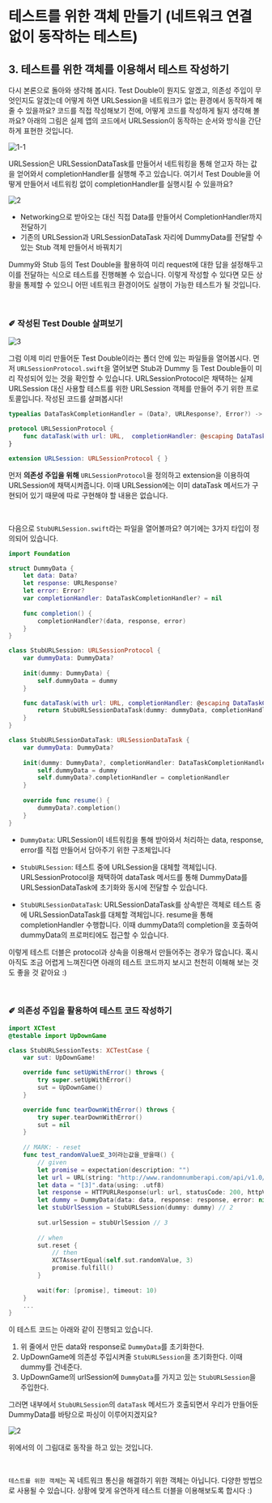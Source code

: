 # 테스트를 위한 객체 만들기 (네트워크 연결 없이 동작하는 테스트)

## 3. 테스트를 위한 객체를 이용해서 테스트 작성하기
다시 본론으로 돌아와 생각해 봅시다. Test Double이 뭔지도 알겠고, 의존성 주입이 무엇인지도 알겠는데 어떻게 하면 URLSession을 네트워크가 없는 환경에서 동작하게 해줄 수 있을까요? 코드를 직접 작성해보기 전에, 어떻게 코드를 작성하게 될지 생각해 볼까요? 아래의 그림은 실제 앱의 코드에서 URLSession이 동작하는 순서와 방식을 간단하게 표현한 것입니다.

![1-1](https://user-images.githubusercontent.com/73867548/131283192-3dc8cd12-2f74-4736-9ef6-5093baa5515a.jpg)

URLSession은 URLSessionDataTask를 만들어서 네트워킹을 통해 얻고자 하는 값을 얻어와서 completionHandler를 실행해 주고 있습니다. 여기서 Test Double을 어떻게 만들어서 네트워킹 없이 completionHandler를 실행시킬 수 있을까요? 

![2](https://user-images.githubusercontent.com/73867548/131263741-09e6fd13-b39b-4cfe-a737-31ff990aec06.jpg)

- Networking으로 받아오는 대신 직접 Data를 만들어서 CompletionHandler까지 전달하기
- 기존의 URLSession과 URLSessionDataTask 자리에 DummyData를 전달할 수 있는 Stub 객체 만들어서 바꿔치기

Dummy와 Stub 등의 Test Double을 활용하여 미리 request에 대한 답을 설정해두고 이를 전달하는 식으로 테스트를 진행해볼 수 있습니다. 이렇게 작성할 수 있다면 모든 상황을 통제할 수 있으니 어떤 네트워크 환경이어도 실행이 가능한 테스트가 될 것입니다.

<br>

### ✐ 작성된 Test Double 살펴보기

![3](https://user-images.githubusercontent.com/73867548/131284037-6828fa8d-d513-4c50-bcb8-de74e43ae12a.jpg)

그럼 이제 미리 만들어둔 Test Double이라는 폴더 안에 있는 파일들을 열어봅시다. 먼저 `URLSessionProtocol.swift`을 열어보면 Stub과 Dummy 등 Test Double들이 미리 작성되어 있는 것을 확인할 수 있습니다. URLSessionProtocol은 채택하는 실제 URLSession 대신 사용할 테스트를 위한 URLSession 객체를 만들어 주기 위한 프로토콜입니다. 작성된 코드를 살펴봅시다!

```swift
typealias DataTaskCompletionHandler = (Data?, URLResponse?, Error?) -> Void

protocol URLSessionProtocol {
    func dataTask(with url: URL,  completionHandler: @escaping DataTaskCompletionHandler) -> URLSessionDataTask
}

extension URLSession: URLSessionProtocol { }
```

먼저 **의존성 주입을 위해** `URLSessionProtocol`을 정의하고 extension을 이용하여 URLSession에 채택시켜줍니다. 이때 URLSession에는 이미 dataTask 메서드가 구현되어 있기 때문에 따로 구현해야 할 내용은 없습니다.  

<br>

다음으로 `StubURLSession.swift`라는 파일을 열어볼까요? 여기에는 3가지 타입이 정의되어 있습니다.

```swift
import Foundation

struct DummyData {
    let data: Data?
    let response: URLResponse?
    let error: Error?
    var completionHandler: DataTaskCompletionHandler? = nil
    
    func completion() {
        completionHandler?(data, response, error)
    }
}

class StubURLSession: URLSessionProtocol {
    var dummyData: DummyData?
    
    init(dummy: DummyData) {
        self.dummyData = dummy
    }

    func dataTask(with url: URL, completionHandler: @escaping DataTaskCompletionHandler) -> URLSessionDataTask {
        return StubURLSessionDataTask(dummy: dummyData, completionHandler: completionHandler)
    }
}

class StubURLSessionDataTask: URLSessionDataTask {
    var dummyData: DummyData?
    
    init(dummy: DummyData?, completionHandler: DataTaskCompletionHandler?) {
        self.dummyData = dummy
        self.dummyData?.completionHandler = completionHandler
    }
    
    override func resume() {
        dummyData?.completion()
    }
}
```

- `DummyData`: URLSession이 네트워킹을 통해 받아와서 처리하는 data, response, error를 직접 만들어서 담아주기 위한 구조체입니다

- `StubURLSession`: 테스트 중에 URLSession을 대체할 객체입니다. URLSessionProtocol을 채택하여 dataTask 메서드를 통해 DummyData를 URLSessionDataTask에 초기화와 동시에 전달할 수 있습니다.

- `StubURLSessionDataTask`: URLSessionDataTask를 상속받은 객체로 테스트 중에 URLSessionDataTask를 대체할 객체입니다. resume을 통해 completionHandler 수행합니다. 이때 dummyData의 completion을 호출하여 dummyData의 프로퍼티에도 접근할 수 있습니다.

이렇게 테스트 더블은 protocol과 상속을 이용해서 만들어주는 경우가 많습니다. 
혹시 아직도 조금 어렵게 느껴진다면 아래의 테스트 코드까지 보시고 천천히 이해해 보는 것도 좋을 것 같아요 :)

<br>

### ✐ 의존성 주입을 활용하여 테스트 코드 작성하기

```swift
import XCTest
@testable import UpDownGame

class StubURLSessionTests: XCTestCase {
    var sut: UpDownGame!

    override func setUpWithError() throws {
        try super.setUpWithError()
        sut = UpDownGame()
    }

    override func tearDownWithError() throws {
        try super.tearDownWithError()
        sut = nil
    }
    
    // MARK: - reset
    func test_randomValue로_3이라는값을_받을때() {
        // given
        let promise = expectation(description: "")
        let url = URL(string: "http://www.randomnumberapi.com/api/v1.0/random?min=1&max=30&count=1")!
        let data = "[3]".data(using: .utf8)
        let response = HTTPURLResponse(url: url, statusCode: 200, httpVersion: nil, headerFields: nil)
        let dummy = DummyData(data: data, response: response, error: nil) // 1
        let stubUrlSession = StubURLSession(dummy: dummy) // 2
        
        sut.urlSession = stubUrlSession // 3
        
        // when
        sut.reset {
            // then
            XCTAssertEqual(self.sut.randomValue, 3)
            promise.fulfill()
        }
        
        wait(for: [promise], timeout: 10)
    }
    ...
}
```

이 테스트 코드는 아래와 같이 진행되고 있습니다. 

1. 위 줄에서 만든 data와 response로 `DummyData`를 초기화한다.
2. UpDownGame에 의존성 주입시켜줄 `StubURLSession`을 초기화한다. 이때 dummy를 건네준다.
3. UpDownGame의 urlSession에 `DummyData`를 가지고 있는 `StubURLSession`을 주입한다.

그러면 내부에서 `StubURLSession`의 `dataTask` 메서드가 호출되면서 우리가 만들어둔 DummyData를 바탕으로 파싱이 이루어지겠지요?

![2](https://user-images.githubusercontent.com/73867548/131263741-09e6fd13-b39b-4cfe-a737-31ff990aec06.jpg)   

위에서의 이 그림대로 동작을 하고 있는 것입니다.

<br>

`테스트를 위한 객체`는 꼭 네트워크 통신을 해결하기 위한 객체는 아닙니다. 다양한 방법으로 사용될 수 있습니다. 상황에 맞게 유연하게 테스트 더블을 이용해보도록 합시다 :)